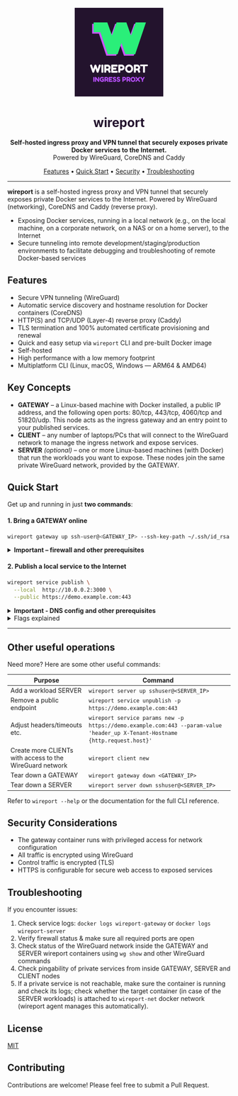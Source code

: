 <p align="center">
  <img src="assets/wireport-with-slogan.png" alt="wireport logo" width="200" />
</p>

<h1 align="center" style="color:#23132d">
  wireport
</h1>

<p align="center">
  <strong>Self-hosted ingress proxy and VPN tunnel that securely exposes private Docker services to the Internet.</strong><br />
  Powered by WireGuard, CoreDNS and Caddy
</p>

<p align="center">
  <a href="#features">Features</a> •
  <a href="#quick-start">Quick Start</a> •
  <a href="#security-considerations">Security</a> •
  <a href="#troubleshooting">Troubleshooting</a>
</p>

---


**wireport** is a self-hosted ingress proxy and VPN tunnel that securely exposes private Docker services to the Internet. Powered by WireGuard (networking), CoreDNS and Caddy (reverse proxy).

- Exposing Docker services, running in a local network (e.g., on the local machine, on a corporate network, on a NAS or on a home server), to the Internet
- Secure tunneling into remote development/staging/production environments to facilitate debugging and troubleshooting of remote Docker-based services

## Features

- Secure VPN tunneling (WireGuard)
- Automatic service discovery and hostname resolution for Docker containers (CoreDNS)
- HTTP(S) and TCP/UDP (Layer-4) reverse proxy (Caddy)
- TLS termination and 100% automated certificate provisioning and renewal
- Quick and easy setup via `wireport` CLI and pre-built Docker image
- Self-hosted
- High performance with a low memory footprint
- Multiplatform CLI (Linux, macOS, Windows — ARM64 & AMD64)

## Key Concepts

- **GATEWAY** – a Linux-based machine with Docker installed, a public IP address, and the following open ports: 80/tcp, 443/tcp, 4060/tcp and 51820/udp. This node acts as the ingress gateway and an entry point to your published services.
- **CLIENT** – any number of laptops/PCs that will connect to the WireGuard network to manage the ingress network and expose services.
- **SERVER** *(optional)* – one or more Linux-based machines (with Docker) that run the workloads you want to expose. These nodes join the same private WireGuard network, provided by the GATEWAY.

## Quick Start

Get up and running in just **two commands**:


#### 1. Bring a GATEWAY online

```bash
wireport gateway up ssh-user@<GATEWAY_IP> --ssh-key-path ~/.ssh/id_rsa
```

<details>
<summary><strong>Important – firewall and other prerequisites</strong></summary>

`wireport gateway up` expects that:

1) the following ports must be reachable on the target GATEWAY machine *before* you run the command:

* 22/tcp (SSH)
* 80/tcp and 443/tcp (HTTP/HTTPS)
* 4060/tcp (Wireport control channel)
* 51820/udp (WireGuard)

Example with UFW:

```bash
sudo ufw allow 22,80,443,4060/tcp
sudo ufw allow 51820/udp
sudo ufw enable
```

2) Docker is installed on the target GATEWAY machine
3) The account used for SSH-ing into the target GATEWAY machine has all the necessary permissions for managing Docker containers, images and networks
</details>

#### 2. Publish a local service to the Internet

```bash
wireport service publish \
  --local  http://10.0.0.2:3000 \
  --public https://demo.example.com:443
```

<details>
<summary><strong>Important - DNS config and other prerequisites</strong></summary>

1) For the service to become available over the given public URL, there must be a respective `A`-record in the DNS settings of your domain name provider, pointing to the target **GATEWAY** machine's IP address.

2) After bootstrapping the GATEWAY node with `wireport gateway up ...` command, you should add the respective WireGuard tunnel on your local machine

3) There must be a service running on the GATEWAY and port specified in the `--local` flag provided to the `wireport service publish` command

</details>

<details>
<summary>Flags explained</summary>

* **--local** – URL of the service **on the machine where you run the command** (or another node from the newly created WireGuard network)
* **--public** – External protocol / hostname / port that will be reachable on the GATEWAY
* Automatically provisions a trusted TLS certificate and updates Caddy's reverse proxy

</details>

---

## Other useful operations

Need more? Here are some other useful commands:

| Purpose | Command |
|---------|---------|
| Add a workload SERVER | `wireport server up sshuser@<SERVER_IP>` |
| Remove a public endpoint | `wireport service unpublish -p https://demo.example.com:443` |
| Adjust headers/timeouts etc. | `wireport service params new -p https://demo.example.com:443 --param-value 'header_up X-Tenant-Hostname {http.request.host}'` |
| Create more CLIENTs with access to the WireGuard network | `wireport client new` |
| Tear down a GATEWAY | `wireport gateway down <GATEWAY_IP>` |
| Tear down a SERVER| `wireport server down sshuser@<SERVER_IP>` |

Refer to `wireport --help` or the documentation for the full CLI reference.

## Security Considerations

- The gateway container runs with privileged access for network configuration
- All traffic is encrypted using WireGuard
- Control traffic is encrypted (TLS)
- HTTPS is configurable for secure web access to exposed services

## Troubleshooting

If you encounter issues:
1. Check service logs: `docker logs wireport-gateway` or `docker logs wireport-server`
2. Verify firewall status & make sure all required ports are open
3. Check status of the WireGuard network inside the GATEWAY and SERVER wireport containers using `wg show` and other WireGuard commands
4. Check pingability of private services from inside GATEWAY, SERVER and CLIENT nodes
5. If a private service is not reachable, make sure the container is running and check its logs; check whether the target container (in case of the SERVER workloads) is attached to `wireport-net` docker network (wireport agent manages this automatically).

## License

[MIT](LICENSE.txt)

## Contributing

Contributions are welcome! Please feel free to submit a Pull Request.
